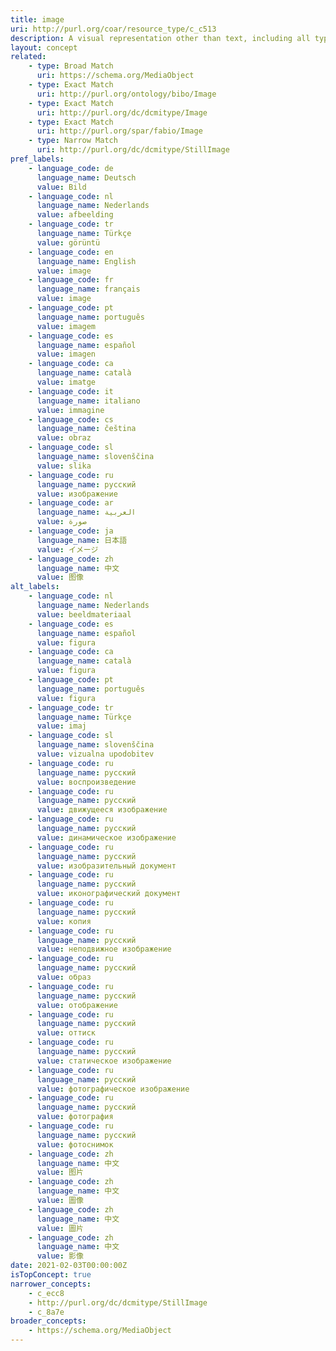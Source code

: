 ```yaml
---
title: image
uri: http://purl.org/coar/resource_type/c_c513
description: A visual representation other than text, including all types of moving image and still image.
layout: concept
related:
    - type: Broad Match
      uri: https://schema.org/MediaObject
    - type: Exact Match
      uri: http://purl.org/ontology/bibo/Image
    - type: Exact Match
      uri: http://purl.org/dc/dcmitype/Image
    - type: Exact Match
      uri: http://purl.org/spar/fabio/Image
    - type: Narrow Match
      uri: http://purl.org/dc/dcmitype/StillImage
pref_labels:
    - language_code: de
      language_name: Deutsch
      value: Bild
    - language_code: nl
      language_name: Nederlands
      value: afbeelding
    - language_code: tr
      language_name: Türkçe
      value: görüntü
    - language_code: en
      language_name: English
      value: image
    - language_code: fr
      language_name: français
      value: image
    - language_code: pt
      language_name: português
      value: imagem
    - language_code: es
      language_name: español
      value: imagen
    - language_code: ca
      language_name: català
      value: imatge
    - language_code: it
      language_name: italiano
      value: immagine
    - language_code: cs
      language_name: čeština
      value: obraz
    - language_code: sl
      language_name: slovenščina
      value: slika
    - language_code: ru
      language_name: русский
      value: изображение
    - language_code: ar
      language_name: العربية
      value: صورة
    - language_code: ja
      language_name: 日本語
      value: イメージ
    - language_code: zh
      language_name: 中文
      value: 图像
alt_labels:
    - language_code: nl
      language_name: Nederlands
      value: beeldmateriaal
    - language_code: es
      language_name: español
      value: figura
    - language_code: ca
      language_name: català
      value: figura
    - language_code: pt
      language_name: português
      value: figura
    - language_code: tr
      language_name: Türkçe
      value: imaj
    - language_code: sl
      language_name: slovenščina
      value: vizualna upodobitev
    - language_code: ru
      language_name: русский
      value: воспроизведение
    - language_code: ru
      language_name: русский
      value: движущееся изображение
    - language_code: ru
      language_name: русский
      value: динамическое изображение
    - language_code: ru
      language_name: русский
      value: изобразительный документ
    - language_code: ru
      language_name: русский
      value: иконографический документ
    - language_code: ru
      language_name: русский
      value: копия
    - language_code: ru
      language_name: русский
      value: неподвижное изображение
    - language_code: ru
      language_name: русский
      value: образ
    - language_code: ru
      language_name: русский
      value: отображение
    - language_code: ru
      language_name: русский
      value: оттиск
    - language_code: ru
      language_name: русский
      value: статическое изображение
    - language_code: ru
      language_name: русский
      value: фотографическое изображение
    - language_code: ru
      language_name: русский
      value: фотография
    - language_code: ru
      language_name: русский
      value: фотоснимок
    - language_code: zh
      language_name: 中文
      value: 图片
    - language_code: zh
      language_name: 中文
      value: 圖像
    - language_code: zh
      language_name: 中文
      value: 圖片
    - language_code: zh
      language_name: 中文
      value: 影像
date: 2021-02-03T00:00:00Z
isTopConcept: true
narrower_concepts:
    - c_ecc8
    - http://purl.org/dc/dcmitype/StillImage
    - c_8a7e
broader_concepts:
    - https://schema.org/MediaObject
---
```



